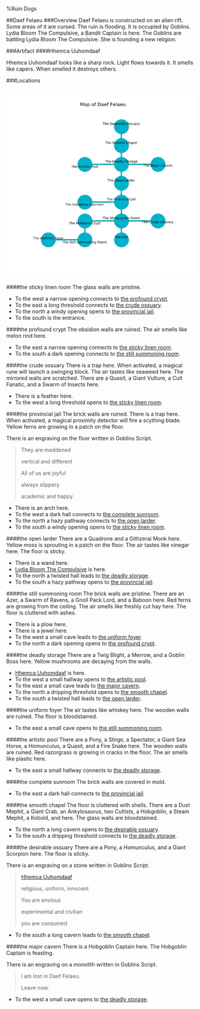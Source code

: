 %Ruin Dogs

##Daef Felaeu
###Overview
Daef Felaeu is constructed on an alien rift. Some areas of it are cursed. The ruin is flooding. It is occupied by Goblins. <a name="Lydia-Bloom-The-Compulsive"></a>Lydia Bloom The Compulsive, a Bandit Captain is here. The Goblins are battling Lydia Bloom The Compulsive. She  is founding a new religion. 



###Artifact
####<a name="Hhemca-Uuhomdaaf"></a>Hhemca Uuhomdaaf


Hhemca Uuhomdaaf looks like a sharp rock. Light flows towards it. It smells like capers. When smelled it destroys others. 





###Locations


![](../v2/images/Daef-Felaeu.png)

####<a name="the-sticky-linen-room"></a>the sticky linen room
The glass walls are pristine. 



* To the west a narrow opening connects to [the profound crypt](#the-profound-crypt).
* To the east a long threshold connects to [the crude ossuary](#the-crude-ossuary).
* To the north a windy opening opens to [the provincial jail](#the-provincial-jail).
* To the south is the entrance.


####<a name="the-profound-crypt"></a>the profound crypt
The obsidion walls are ruined. The air smells like melon rind here. 



* To the east a narrow opening connects to [the sticky linen room](#the-sticky-linen-room).
* To the south a dark opening connects to [the still summoning room](#the-still-summoning-room).


####<a name="the-crude-ossuary"></a>the crude ossuary
There is a trap here. When activated, a magical rune will launch a swinging block. The air tastes like seaweed here. The mirrored walls are scratched. There are a Quasit, a Giant Vulture, a Cult Fanatic, and a Swarm of Insects here. 



* There is a feather here.
* To the west a long threshold opens to [the sticky linen room](#the-sticky-linen-room).


####<a name="the-provincial-jail"></a>the provincial jail
The brick walls are ruined. There is a trap here. When activated, a magical proximity detector will fire a scything blade. Yellow ferns are growing in a patch on the floor. 

There is an engraving on the floor written in Goblins Script. 

> They are maddened
>
> vertical and different
>
> All of us are joyful
>
> always slippery
>
> academic and happy
>


* There is an arch here.
* To the west a dark hall connects to [the complete sunroom](#the-complete-sunroom).
* To the north a hazy pathway connects to [the open larder](#the-open-larder).
* To the south a windy opening opens to [the sticky linen room](#the-sticky-linen-room).


####<a name="the-open-larder"></a>the open larder
There are a Quadrone and a Githzerai Monk here. Yellow moss is sprouting in a patch on the floor. The air tastes like vinegar here. The floor is sticky. 



* There is a wand here.
* [Lydia Bloom The Compulsive](#Lydia-Bloom-The-Compulsive) is here.
* To the north a twisted hall leads to [the deadly storage](#the-deadly-storage).
* To the south a hazy pathway opens to [the provincial jail](#the-provincial-jail).


####<a name="the-still-summoning-room"></a>the still summoning room
The brick walls are pristine. There are an Azer, a Swarm of Ravens, a Gnoll Pack Lord, and a Baboon here. Red ferns are growing from the ceiling. The air smells like freshly cut hay here. The floor is cluttered with ashes. 



* There is a plow here.
* There is a jewel here.
* To the west a small cave leads to [the uniform foyer](#the-uniform-foyer).
* To the north a dark opening opens to [the profound crypt](#the-profound-crypt).


####<a name="the-deadly-storage"></a>the deadly storage
There are a Twig Blight, a Merrow, and a Goblin Boss here. Yellow mushrooms are decaying from the walls. 



* [Hhemca Uuhomdaaf](#Hhemca-Uuhomdaaf) is here.
* To the west a small hallway opens to [the artistic pool](#the-artistic-pool).
* To the east a small cave leads to [the major cavern](#the-major-cavern).
* To the north a dripping threshold opens to [the smooth chapel](#the-smooth-chapel).
* To the south a twisted hall leads to [the open larder](#the-open-larder).


####<a name="the-uniform-foyer"></a>the uniform foyer
The air tastes like whiskey here. The wooden walls are ruined. The floor is bloodstained. 



* To the east a small cave opens to [the still summoning room](#the-still-summoning-room).


####<a name="the-artistic-pool"></a>the artistic pool
There are a Pony, a Stirge, a Spectator, a Giant Sea Horse, a Homunculus, a Quasit, and a Fire Snake here. The wooden walls are ruined. Red razorgrass is growing in cracks in the floor. The air smells like plastic here. 



* To the east a small hallway connects to [the deadly storage](#the-deadly-storage).


####<a name="the-complete-sunroom"></a>the complete sunroom
The brick walls are covered in mold. 



* To the east a dark hall connects to [the provincial jail](#the-provincial-jail).


####<a name="the-smooth-chapel"></a>the smooth chapel
The floor is cluttered with shells. There are a Dust Mephit, a Giant Crab, an Ankylosaurus, two Cultists, a Hobgoblin, a Steam Mephit, a Kobold, and  here. The glass walls are bloodstained. 



* To the north a long cavern opens to [the desirable ossuary](#the-desirable-ossuary).
* To the south a dripping threshold connects to [the deadly storage](#the-deadly-storage).


####<a name="the-desirable-ossuary"></a>the desirable ossuary
There are a Pony, a Homunculus, and a Giant Scorpion here. The floor is sticky. 

There is an engraving on a stone written in Goblins Script. 

> [Hhemca Uuhomdaaf](#Hhemca-Uuhomdaaf)
>
> religious, uniform, innocent
>
> You are envious
>
> experimental and civilian
>
> you are consumed
>


* To the south a long cavern leads to [the smooth chapel](#the-smooth-chapel).


####<a name="the-major-cavern"></a>the major cavern
There is a Hobgoblin Captain here. The Hobgoblin Captain is feasting. 

There is an engraving on a monolith written in Goblins Script. 

> I am lost in Daef Felaeu.
>
> Leave now.
>


* To the west a small cave opens to [the deadly storage](#the-deadly-storage).


